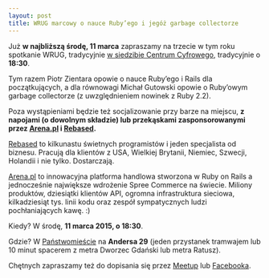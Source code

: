 ```yaml
---
layout: post
title: WRUG marcowy o nauce Ruby’ego i jegóż garbage collectorze
---
```


Już **w najbliższą środę, 11 marca** zapraszamy na trzecie
w tym roku spotkanie WRUG, tradycyjnie [w siedzibie Centrum
Cyfrowego](http://panstwomiasto.pl), tradycyjnie o **18:30**.

Tym razem Piotr Zientara opowie o nauce Ruby’ego i Rails dla
początkujących, a dla równowagi Michał Gutowski opowie o Ruby’owym
garbage collectorze (z uwzględnieniem nowinek z Ruby 2.2).

Poza wystąpieniami będzie też socjalizowanie przy barze na miejscu, **z
napojami (o dowolnym składzie) lub przekąskami zasponsorowanymi przez
[Arena.pl](http://arena.pl) i [Rebased](http://rebased.pl).**

[Rebased](http://rebased.pl) to kilkunastu świetnych programistów
i jeden specjalista od biznesu. Pracują dla klientów z USA, Wielkiej
Brytanii, Niemiec, Szwecji, Holandii i nie tylko. Dostarczają.

[Arena.pl](http://arena.pl) to innowacyjna platforma handlowa
stworzona w Ruby on Rails a jednocześnie największe wdrożenie
Spree Commerce na świecie. Miliony produktów, dziesiątki klientów
API, ogromna infrastruktura sieciowa, kilkadziesiąt tys. linii
kodu oraz zespół sympatycznych ludzi pochłaniających kawę. :)

Kiedy? W środę, **11 marca 2015, o 18:30**.

Gdzie? W [Państwomieście](http://panstwomiasto.pl) na
**Andersa 29** (jeden przystanek tramwajem lub 10 minut
spacerem z metra Dworzec Gdański lub metra Ratusz).

Chętnych zapraszamy też do dopisania się przez
[Meetup](http://www.meetup.com/Warsaw-Ruby-Users-Group-WRUG/events/220949030/)
lub [Facebooka](https://www.facebook.com/events/1047301111964171/).
